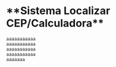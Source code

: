 <h1>**Sistema Localizar CEP/Calculadora**</h1>

``` 
aaaaaaaaaaa
aaaaaaaaaaa
aaaaaaaaaaa
aaaaaaaaaaa
aaaaaaa

